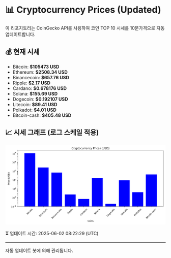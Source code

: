 
# 📊 Cryptocurrency Prices (Updated)

이 리포지토리는 CoinGecko API를 사용하여 코인 TOP 10 시세를 10분가격으로 자동 업데이트합니다.

## 💰 현재 시세
- Bitcoin: **$105473 USD**
- Ethereum: **$2508.34 USD**
- Binancecoin: **$657.76 USD**
- Ripple: **$2.17 USD**
- Cardano: **$0.678176 USD**
- Solana: **$155.69 USD**
- Dogecoin: **$0.192107 USD**
- Litecoin: **$89.41 USD**
- Polkadot: **$4.01 USD**
- Bitcoin-cash: **$405.48 USD**

## 📈 시세 그래프 (로그 스케일 적용)
![Crypto Prices](crypto_prices.png)

⏳ 업데이트 시간: 2025-06-02 08:22:29 (UTC)

---
자동 업데이트 봇에 의해 관리됩니다.
